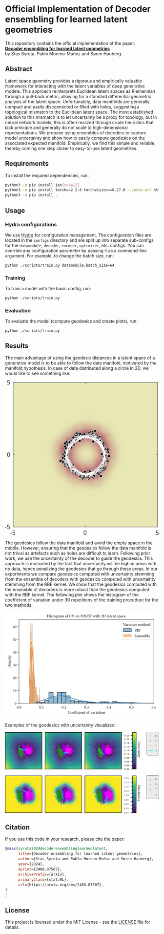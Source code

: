 # Official Implementation of Decoder ensembling for learned latent geometries

This repository contains the official implementation of the paper:  
**[Decoder ensembling for learned latent geometries](https://arxiv.org/abs/2408.07507)**  
by Stas Syrota, Pablo Moreno-Muñoz and Søren Hauberg.

## Abstract

Latent space geometry provides a rigorous and empirically valuable framework for interacting with the latent variables of deep generative models. This approach reinterprets Euclidean latent spaces as Riemannian through a pull-back metric, allowing for a standard differential geometric analysis of the latent space. Unfortunately, data manifolds are generally compact and easily disconnected or filled with holes, suggesting a topological mismatch to the Euclidean latent space. The most established solution to this mismatch is to let uncertainty be a proxy for topology, but in neural network models, this is often realized through crude heuristics that lack principle and generally do not scale to high-dimensional representations. We propose using ensembles of decoders to capture model uncertainty and show how to easily compute geodesics on the associated expected manifold. Empirically, we find this simple and reliable, thereby coming one step closer to easy-to-use latent geometries.

## Requirements

To install the required dependencies, run:
```bash
python3 -m pip install jax[cuda12] 
python3 -m pip install torch==2.2.0 torchvision==0.17.0 --index-url https://download.pytorch.org/whl/cpu
python3 -m pip install .
```

## Usage

### Hydra configurations

We use [Hydra](https://hydra.cc/) for configuration management. The configuration files are located in the `configs` directory and are split up into separate sub-configs for the `datamodule`, `decoder`, `encoder`, `optimizer`, etc. configs. You can override any configuration parameter by passing it as a command-line argument. For example, to change the batch size, run:
```bash
python ./scripts/train.py datamodule.batch_size=64
```
### Training

To train a model with the basic config, run:
```bash
python ./scripts/train.py
```

### Evaluation

To evaluate the model (compute geodesics and create plots), run:
```bash
python ./scripts/train.py
```

## Results
The main advantage of using the geodesic distances in a latent space of a generative model is to be able to follow the data manifold, motivated by the manifold hypothesis. In case of data distributed along a circle in 2D, we would like to see something like:

![Circle](results/learn_a_circle_gplvm.png)

The geodesics follow the data manifold and avoid the empty space in the middle. However, ensuring that the geodesics follow the data manifold is not trivial as artefacts such as holes are difficult to learn. Following prior work, we use the uncertainty of the decoder to guide the geodesics. This approach is motivated by the fact that uncertainty will be high in areas with no data, hence penalizing the geodesics that go through these areas. In our experiments we compare geodesics computed with uncertainty stemming from the ensemble of decoders with geodesics computed with uncertainty stemming from the RBF kernel. We show that the geodesics computed with the ensemble of decoders is more robust than the geodesics computed with the RBF kernel. The following plot shows the histogram of the coefficient of variation under 30 repetitions of the training procedure for the two methods. 

![Histogram of CV](results/mnist2d_rbf_ensembles.png)

Examples of the geodesics with uncertainty visualized:

![Ensemble Geodesics](results/ensemble_geodesics.png)

![RBF Geodesics](results/rbf_geodesics.png)


## Citation

If you use this code in your research, please cite the paper:
```bibtex
@misc{syrota2024decoderensemblinglearnedlatent,
      title={Decoder ensembling for learned latent geometries}, 
      author={Stas Syrota and Pablo Moreno-Muñoz and Søren Hauberg},
      year={2024},
      eprint={2408.07507},
      archivePrefix={arXiv},
      primaryClass={stat.ML},
      url={https://arxiv.org/abs/2408.07507}, 
}
}
```

## License

This project is licensed under the MIT License - see the [LICENSE](LICENSE) file for details.
